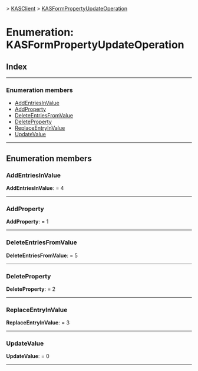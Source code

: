 [](../README.md) > [KASClient](../modules/kasclient.md) > [KASFormPropertyUpdateOperation](../enums/kasclient.kasformpropertyupdateoperation.md)

# Enumeration: KASFormPropertyUpdateOperation

## Index

---

### Enumeration members

* [AddEntriesInValue](kasclient.kasformpropertyupdateoperation.md#addentriesinvalue)
* [AddProperty](kasclient.kasformpropertyupdateoperation.md#addproperty)
* [DeleteEntriesFromValue](kasclient.kasformpropertyupdateoperation.md#deleteentriesfromvalue)
* [DeleteProperty](kasclient.kasformpropertyupdateoperation.md#deleteproperty)
* [ReplaceEntryInValue](kasclient.kasformpropertyupdateoperation.md#replaceentryinvalue)
* [UpdateValue](kasclient.kasformpropertyupdateoperation.md#updatevalue)

---

## Enumeration members

<a id="addentriesinvalue"></a>

###  AddEntriesInValue

**AddEntriesInValue**:  = 4

___
<a id="addproperty"></a>

###  AddProperty

**AddProperty**:  = 1

___
<a id="deleteentriesfromvalue"></a>

###  DeleteEntriesFromValue

**DeleteEntriesFromValue**:  = 5

___
<a id="deleteproperty"></a>

###  DeleteProperty

**DeleteProperty**:  = 2

___
<a id="replaceentryinvalue"></a>

###  ReplaceEntryInValue

**ReplaceEntryInValue**:  = 3

___
<a id="updatevalue"></a>

###  UpdateValue

**UpdateValue**:  = 0

___

